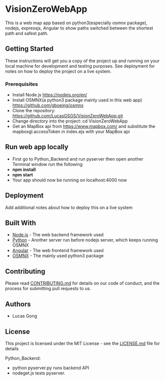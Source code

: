 # VisionZeroWebApp

This is a web map app based on python3(especially osmnx package), nodejs, expressjs, Angular to show paths switched between the shortest path and safest path.

## Getting Started

These instructions will get you a copy of the project up and running on your local machine for development and testing purposes. See deployment for notes on how to deploy the project on a live system.

### Prerequisites

* Install Node.js https://nodejs.org/en/
* Install OSMNX(a python3 package mainly used in this web app) https://github.com/gboeing/osmnx
* Clone the repository: https://github.com/LucasGSGS/VisionZeroWebApp.git
* Change directory into the project: cd VisionZeroWebApp
* Get an MapBox api from https://www.mapbox.com/ and substitute the mapboxgl.accessToken in index.ejs with your MapBox api

## Run web app locally
* First go to Python_Backend and run pyserver then open another Terminal window run the following
* **npm install**
* **npm start**
* Your app should now be running on localhost:4000 now



## Deployment

Add additional notes about how to deploy this on a live system

## Built With

* [Node.js](https://nodejs.org/en/) - The web backend framework used
* [Python](https://docs.python.org/2/library/simplehttpserver.html) - Another server run before nodejs server, which keeps running OSMNX
* [Angular](https://angular.io/) - The web frontend framework used
* [OSMNX](https://github.com/gboeing/osmnx) - The mainly used python3 package

## Contributing

Please read [CONTRIBUTING.md](https://github.com/LucasGSGS/VisionZeroWebApp/graphs/contributors?from=2018-05-20&to=2018-06-06&type=c) for details on our code of conduct, and the process for submitting pull requests to us.

## Authors

* Lucas Gong

## License

This project is licensed under the MIT License - see the [LICENSE.md](LICENSE.md) file for details

Python_Backend:
* python pyserver.py runs backend API
* nodeget.js tests pyserver.
